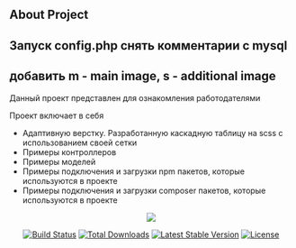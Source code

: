 ## About Project
## Запуск config.php снять комментарии c mysql
## добавить m - main image, s - additional image

<p>Данный проект представлен для ознакомления работодателями</p>
<p>Проект включает в себя</p>
<ul> 
<li>Адаптивную верстку. Разработанную каскадную таблицу на scss с использованием своей сетки</li>
<li>Примеры контроллеров</li>
<li>Примеры моделей</li>
<li>Примеры подключения и загрузки npm пакетов, которые используются в проекте</li>
<li>Примеры подключения и загрузки composer пакетов, которые используются в проекте</li>
</ul>


<p align="center"><img src="https://laravel.com/assets/img/components/logo-laravel.svg"></p>

<p align="center">
<a href="https://travis-ci.org/laravel/framework"><img src="https://travis-ci.org/laravel/framework.svg" alt="Build Status"></a>
<a href="https://packagist.org/packages/laravel/framework"><img src="https://poser.pugx.org/laravel/framework/d/total.svg" alt="Total Downloads"></a>
<a href="https://packagist.org/packages/laravel/framework"><img src="https://poser.pugx.org/laravel/framework/v/stable.svg" alt="Latest Stable Version"></a>
<a href="https://packagist.org/packages/laravel/framework"><img src="https://poser.pugx.org/laravel/framework/license.svg" alt="License"></a>
</p>



